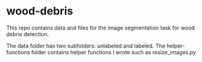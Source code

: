 # wood-debris
This repo contains data and files for the image segmentation task for wood debris detection.

The data folder has two subfolders: unlabeled and labeled.
The helper-functions folder contains helper functions I wrote such as resize_images.py
